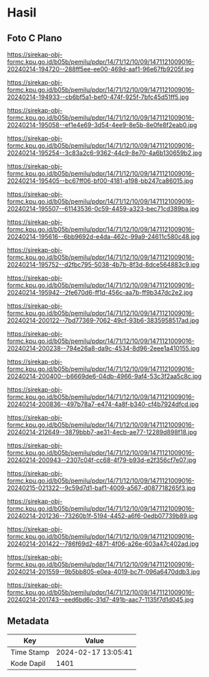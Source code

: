 # Hasil

## Foto C Plano

https://sirekap-obj-formc.kpu.go.id/b05b/pemilu/pdpr/14/71/12/10/09/1471121009016-20240214-194720--288ff5ee-ee00-469d-aaf1-96e67fb9205f.jpg

https://sirekap-obj-formc.kpu.go.id/b05b/pemilu/pdpr/14/71/12/10/09/1471121009016-20240214-194933--cb6bf5a1-bef0-474f-925f-7bfc45d51ff5.jpg

https://sirekap-obj-formc.kpu.go.id/b05b/pemilu/pdpr/14/71/12/10/09/1471121009016-20240214-195058--ef1e4e69-3d54-4ee9-8e5b-8e0fe8f2eab0.jpg

https://sirekap-obj-formc.kpu.go.id/b05b/pemilu/pdpr/14/71/12/10/09/1471121009016-20240214-195254--3c83a2c6-9362-44c9-8e70-4a6b130659b2.jpg

https://sirekap-obj-formc.kpu.go.id/b05b/pemilu/pdpr/14/71/12/10/09/1471121009016-20240214-195405--bc67ff06-bf00-4181-a198-bb247ca86015.jpg

https://sirekap-obj-formc.kpu.go.id/b05b/pemilu/pdpr/14/71/12/10/09/1471121009016-20240214-195507--61143536-0c59-4459-a323-bec71cd389ba.jpg

https://sirekap-obj-formc.kpu.go.id/b05b/pemilu/pdpr/14/71/12/10/09/1471121009016-20240214-195616--6bb9692d-e4da-462c-99a9-24611c580c48.jpg

https://sirekap-obj-formc.kpu.go.id/b05b/pemilu/pdpr/14/71/12/10/09/1471121009016-20240214-195752--d2fbc795-5038-4b7b-8f3d-8dce564883c9.jpg

https://sirekap-obj-formc.kpu.go.id/b05b/pemilu/pdpr/14/71/12/10/09/1471121009016-20240214-195942--2fe670d6-ff1d-456c-aa7b-ff9b347dc2e2.jpg

https://sirekap-obj-formc.kpu.go.id/b05b/pemilu/pdpr/14/71/12/10/09/1471121009016-20240214-200122--7bd77369-7062-49cf-93b6-3835958517ad.jpg

https://sirekap-obj-formc.kpu.go.id/b05b/pemilu/pdpr/14/71/12/10/09/1471121009016-20240214-200238--794e26a8-da9c-4534-8d96-2eee1a410155.jpg

https://sirekap-obj-formc.kpu.go.id/b05b/pemilu/pdpr/14/71/12/10/09/1471121009016-20240214-200400--b6669de6-04db-4966-9af4-53c3f2aa5c8c.jpg

https://sirekap-obj-formc.kpu.go.id/b05b/pemilu/pdpr/14/71/12/10/09/1471121009016-20240214-200836--497b78a7-e474-4a8f-b340-cf4b7924dfcd.jpg

https://sirekap-obj-formc.kpu.go.id/b05b/pemilu/pdpr/14/71/12/10/09/1471121009016-20240214-212649--3879bbb7-ae31-4ecb-ae77-12289d898f18.jpg

https://sirekap-obj-formc.kpu.go.id/b05b/pemilu/pdpr/14/71/12/10/09/1471121009016-20240214-200943--2307c04f-cc68-4f79-b93d-e2f356cf7e07.jpg

https://sirekap-obj-formc.kpu.go.id/b05b/pemilu/pdpr/14/71/12/10/09/1471121009016-20240215-021322--9c59d7d1-baf1-4009-a567-d087718265f3.jpg

https://sirekap-obj-formc.kpu.go.id/b05b/pemilu/pdpr/14/71/12/10/09/1471121009016-20240214-201236--73260b1f-5194-4452-a6f6-0edb07739b89.jpg

https://sirekap-obj-formc.kpu.go.id/b05b/pemilu/pdpr/14/71/12/10/09/1471121009016-20240214-201422--786f69d2-4871-4f06-a26e-603a47c402ad.jpg

https://sirekap-obj-formc.kpu.go.id/b05b/pemilu/pdpr/14/71/12/10/09/1471121009016-20240214-201559--9b5bb805-e0ea-4019-bc7f-096a6470ddb3.jpg

https://sirekap-obj-formc.kpu.go.id/b05b/pemilu/pdpr/14/71/12/10/09/1471121009016-20240214-201743--eed6bd6c-31d7-491b-aac7-1135f7d1d045.jpg


## Metadata

| Key        | Value               |
| ---------- | ------------------- |
| Time Stamp | 2024-02-17 13:05:41 |
| Kode Dapil | 1401                |



